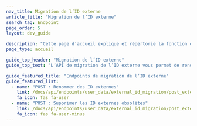 ```yaml
---
nav_title: Migration de l’ID externe
article_title: "Migration de l’ID externe"
search_tag: Endpoint
page_order: 5
layout: dev_guide

description: "Cette page d’accueil explique et répertorie la fonction de migration de l’ID externe de Braze."
page_type: accueil

guide_top_header: "Migration de l’ID externe"
guide_top_text: "L’API de migration de l’ID externe vous permet de renommer des ID externes existants (création d’un nouvel ID principal et suppression de l’ID existant) et suppression des ID obsolètes après la migration. <br><br> Nous avons conçu cette solution pour autoriser plusieurs ID externes afin de prendre en charge une période de migration pendant laquelle les versions antérieures de vos applications encore existantes qui utilisent l’ancien schéma de nommage des ID externes ne s’interrompent pas. Nous vous recommandons vivement de supprimer les ID externes obsolètes une fois que votre ancien schéma de nommage n’est plus utilisé."

guide_featured_title: "Endpoints de migration de l’ID externe"
guide_featured_list:
  - name: "POST : Renommer des ID externes"
    link: /docs/api/endpoints/user_data/external_id_migration/post_external_ids_rename/
    fa_icon: fas fa-user
  - name: "POST : Supprimer les ID externes obsolètes"
    link: /docs/api/endpoints/user_data/external_id_migration/post_external_ids_remove/
    fa_icon: fas fa-user-minus
---
```

